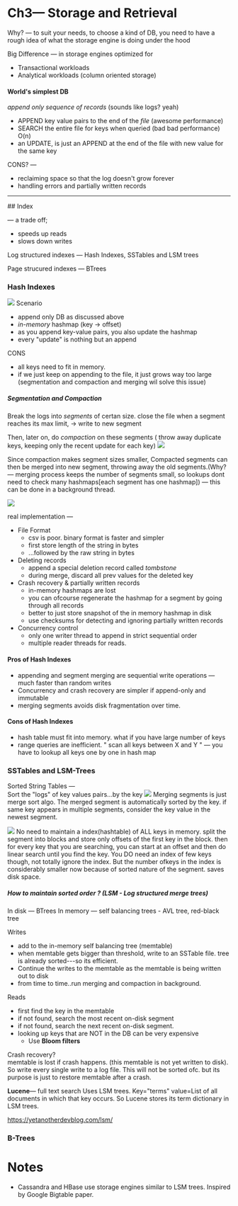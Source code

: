# Ch3&mdash; Storage and Retrieval

Why? &mdash; to suit your needs, to choose a kind of DB, you need to have a rough idea of what the storage engine is doing under the hood

Big Difference &mdash; in storage engines optimized for

- Transactional workloads
- Analytical workloads (column oriented storage)

#### World's simplest DB

_append only sequence of records_ (sounds like logs? yeah)

- APPEND key value pairs to the end of the _file_ (awesome performance)
- SEARCH the entire file for keys when queried (bad bad performance) O(n)
- an UPDATE, is just an APPEND at the end of the file with new value for the same key
  
CONS? &mdash;<br/>

- reclaiming space so that the log doesn't grow forever
- handling errors and partially written records

<hr/>
## Index

&mdash; a trade off; <br/>

- speeds up reads
- slows down writes

Log structured indexes &mdash; Hash Indexes, SSTables and LSM trees

Page strucured indexes &mdash; BTrees

### Hash Indexes

![](../assets/ddia-01.png)
Scenario

- append only DB as discussed above
- _in-memory_ hashmap (key -> offset)
- as you append key-value pairs, you also update the hashmap
- every "update" is nothing but an append
  
CONS

- all keys need to fit in memory.
- if we just keep on appending to the file, it just grows way too large (segmentation and compaction and merging wil solve this issue)

##### Segmentation and Compaction

Break the logs into _segments_ of certan size. close the file when a segment reaches its max limit, &rarr; write to new segment

Then, later on, do _compaction_ on these segments ( throw away duplicate keys, keeping only the recent update for each key)
![](../assets/ddia-02.png)

Since compaction makes segment sizes smaller, Compacted segments can then be merged into  new segment, throwing away the old segments.(Why? &mdash; merging process keeps the number of segments small, so lookups dont need to check many hashmaps[each segment has one hashmap]) &mdash; this can be done in a background thread.

![](../assets/ddia-03.png)

real implementation &mdash;

- File Format
  - csv is poor. binary format is faster and simpler
  - first store length of the string in bytes
  - ...followed by the raw string in bytes
- Deleting records
  - append a special deletion record called _tombstone_
  - during merge, discard all prev values for the deleted key
- Crash recovery & partially written records
  - in-memory hashmaps are lost
  - you can ofcourse regenerate the hashmap for a segment by going through all records
  - better to just store snapshot of the in memory hashmap in disk
  - use checksums for detecting and ignoring partially written records
- Concurrency control
  - only one writer thread to append in strict sequential order
  - multiple reader threads for reads.

#### Pros of Hash Indexes

- appending and segment merging are sequential write operations &mdash; much faster than random writes
- Concurrency and crash recovery are simpler if append-only and immutable
- merging segments avoids disk fragmentation over time.

#### Cons of Hash Indexes

- hash table must fit into memory. what if you have large number of keys
- range queries are inefficient. " scan all keys between X and Y " &mdash; you have to lookup all keys one by one in hash map

### SSTables and LSM-Trees

Sorted String Tables &mdash;<br>
Sort the "logs" of key values pairs...by the key
![](../assets/ddia-04.png)
Merging segments is just merge sort algo. The merged segment is automatically sorted by the key. if same key appears in multiple segments, consider the key value in the newest segment.

![](../assets/ddia-05.png)
No need to maintain a index(hashtable) of ALL keys in memory. split the segment into blocks and store only offsets of the first key in the block. then for every key that you are searching, you can start at an offset and then do linear search until you find the key.
You DO need an index of few keys though, not totally ignore the index. But the number ofkeys in the index is considerably smaller now because of sorted nature of the segment. saves disk space.

##### How to maintain sorted order ? (LSM - Log structured merge trees)

In disk &mdash; BTrees
In memory &mdash; self balancing trees - AVL tree, red-black tree

Writes

- add to the in-memory self balancing tree (memtable)
- when memtable gets bigger than threshold, write to an SSTable file. tree is already sorted---so its efficient.
- Continue the writes to the memtable as the memtable is being written out to disk
- from time to time..run merging and compaction in background.

Reads

- first find the key in the memtable
- if not found, search the most recent on-disk segment
- if not found, search the next recent on-disk segment.
- looking up keys that are NOT in the DB can be very expensive
  - Use **Bloom filters**

Crash recovery?<br>
memtable is lost if crash happens. (this memtable is not yet written to disk). So write every single write to a log file. This will not be sorted ofc. but its purpose is just to restore memtable after a crash.

**Lucene**&mdash; full text search
Uses LSM trees. Key="terms" value=List of all documents in which that key occurs. So Lucene stores its term dictionary in LSM trees.

<https://yetanotherdevblog.com/lsm/>

### B-Trees

# Notes

- Cassandra and HBase use storage engines similar to LSM trees. Inspired by Google Bigtable paper.
